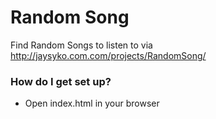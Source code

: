 # Random Song #

Find Random Songs to listen to via <http://jaysyko.com.com/projects/RandomSong/>


### How do I get set up? ###

* Open index.html in your browser